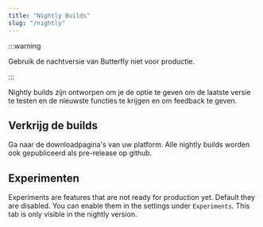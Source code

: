 ```yaml
---
title: "Nightly Builds"
slug: "/nightly"
---
```


:::warning

Gebruik de nachtversie van Butterfly niet voor productie.

:::

Nightly builds zijn ontworpen om je de optie te geven om de laatste versie te testen en de nieuwste functies te krijgen en om feedback te geven.

## Verkrijg de builds

Ga naar de downloadpagina's van uw platform. Alle nightly builds worden ook gepubliceerd als pre-release op github.

## Experimenten

Experiments are features that are not ready for production yet. Default they are disabled. You can enable them in the settings under `Experiments`. This tab is only visible in the nightly version.
